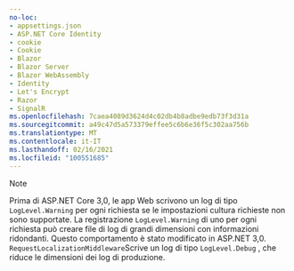 ```yaml
---
no-loc:
- appsettings.json
- ASP.NET Core Identity
- cookie
- Cookie
- Blazor
- Blazor Server
- Blazor WebAssembly
- Identity
- Let's Encrypt
- Razor
- SignalR
ms.openlocfilehash: 7caea4089d3624d4c02db4b8adbe9edb73f3d31a
ms.sourcegitcommit: a49c47d5a573379effee5c6b6e36f5c302aa756b
ms.translationtype: MT
ms.contentlocale: it-IT
ms.lasthandoff: 02/16/2021
ms.locfileid: "100551685"
---
```

> [!NOTE]
> Prima di ASP.NET Core 3,0, le app Web scrivono un log di tipo `LogLevel.Warning` per ogni richiesta se le impostazioni cultura richieste non sono supportate. La registrazione `LogLevel.Warning` di uno per ogni richiesta può creare file di log di grandi dimensioni con informazioni ridondanti. Questo comportamento è stato modificato in ASP.NET 3,0. `RequestLocalizationMiddleware`Scrive un log di tipo `LogLevel.Debug` , che riduce le dimensioni dei log di produzione.
